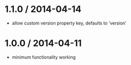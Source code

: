 
1.1.0 / 2014-04-14
==================

 * allow custom version property key, defaults to 'version'

 1.0.0 / 2014-04-11
 ==================

 * minimum functionality working
